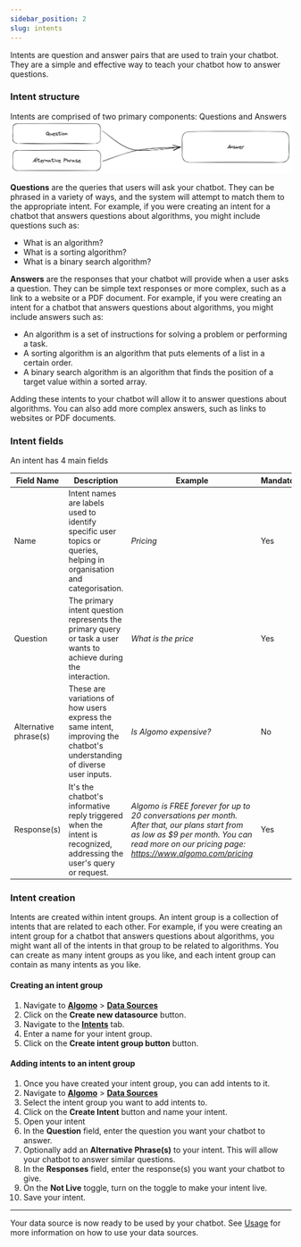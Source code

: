 ```yaml
---
sidebar_position: 2
slug: intents
---
```


Intents are question and answer pairs that are used to train your chatbot. They are a simple and effective way to teach your chatbot how to answer questions.

### Intent structure

Intents are comprised of two primary components: Questions and Answers
![Intent Structure](./images/intents.png)

**Questions** are the queries that users will ask your chatbot. They can be phrased in a variety of ways, and the system will attempt to match them to the appropriate intent. For example, if you were creating an intent for a chatbot that answers questions about algorithms, you might include questions such as:

- What is an algorithm?
- What is a sorting algorithm?
- What is a binary search algorithm?

**Answers** are the responses that your chatbot will provide when a user asks a question. They can be simple text responses or more complex, such as a link to a website or a PDF document. For example, if you were creating an intent for a chatbot that answers questions about algorithms, you might include answers such as:

- An algorithm is a set of instructions for solving a problem or performing a task.
- A sorting algorithm is an algorithm that puts elements of a list in a certain order.
- A binary search algorithm is an algorithm that finds the position of a target value within a sorted array.

Adding these intents to your chatbot will allow it to answer questions about algorithms. You can also add more complex answers, such as links to websites or PDF documents.

### Intent fields

An intent has 4 main fields

| Field Name            | Description                                                                                                              | Example                                                                                                                                                                                       | Mandatory |
| --------------------- | ------------------------------------------------------------------------------------------------------------------------ | --------------------------------------------------------------------------------------------------------------------------------------------------------------------------------------------- | --------- |
| Name                  | Intent names are labels used to identify specific user topics or queries, helping in organisation and categorisation.    | _Pricing_                                                                                                                                                                                     | Yes       |
| Question              | The primary intent question represents the primary query or task a user wants to achieve during the interaction.         | _What is the price_                                                                                                                                                                           | Yes       |
| Alternative phrase(s) | These are variations of how users express the same intent, improving the chatbot's understanding of diverse user inputs. | _Is Algomo expensive?_                                                                                                                                                                        | No        |
| Response(s)           | It's the chatbot's informative reply triggered when the intent is recognized, addressing the user's query or request.    | _Algomo is FREE forever for up to 20 conversations per month. After that, our plans start from as low as $9 per month. You can read more on our pricing page: https://www.algomo.com/pricing_ | Yes       |

### Intent creation

Intents are created within intent groups. An intent group is a collection of intents that are related to each other. For example, if you were creating an intent group for a chatbot that answers questions about algorithms, you might want all of the intents in that group to be related to algorithms. You can create as many intent groups as you like, and each intent group can contain as many intents as you like.

#### Creating an intent group

1. Navigate to [**Algomo**](https://app.algomo.com/) > [**Data Sources**](https:app.algomo.com/data-sources)
2. Click on the **Create new datasource** button.
3. Navigate to the [**Intents**](httos://app.algomo.com/data-sources/create/intent-group) tab.
4. Enter a name for your intent group.
5. Click on the **Create intent group button** button.

#### Adding intents to an intent group

1. Once you have created your intent group, you can add intents to it.
2. Navigate to [**Algomo**](https://app.algomo.com/) > [**Data Sources**](https:app.algomo.com/data-sources)
3. Select the intent group you want to add intents to.
4. Click on the **Create Intent** button and name your intent.
5. Open your intent
6. In the **Question** field, enter the question you want your chatbot to answer.
7. Optionally add an **Alternative Phrase(s)** to your intent. This will allow your chatbot to answer similar questions.
8. In the **Responses** field, enter the response(s) you want your chatbot to give.
9. On the **Not Live** toggle, turn on the toggle to make your intent live.
10. Save your intent.

---

Your data source is now ready to be used by your chatbot. See [Usage](./Overview#usage.md) for more information on how to use your data sources.
